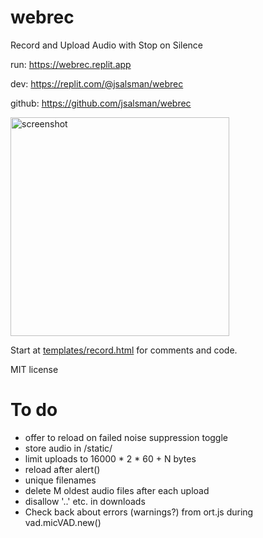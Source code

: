 # webrec
Record and Upload Audio with Stop on Silence

run: https://webrec.replit.app

dev: https://replit.com/@jsalsman/webrec

github: https://github.com/jsalsman/webrec

<img src="https://i.ibb.co/k69t7n5/Screenshot-20231124-005747.png" width=350 alt="screenshot"/>

Start at [templates/record.html](https://github.com/jsalsman/webrec/blob/main/templates/record.html)
for comments and code.

MIT license

# To do
- offer to reload on failed noise suppression toggle
- store audio in /static/
- limit uploads to 16000 * 2 * 60 + N bytes 
- reload after alert()
- unique filenames
- delete M oldest audio files after each upload
- disallow '..' etc. in downloads 
- Check back about errors (warnings?) from ort.js during vad.micVAD.new()
